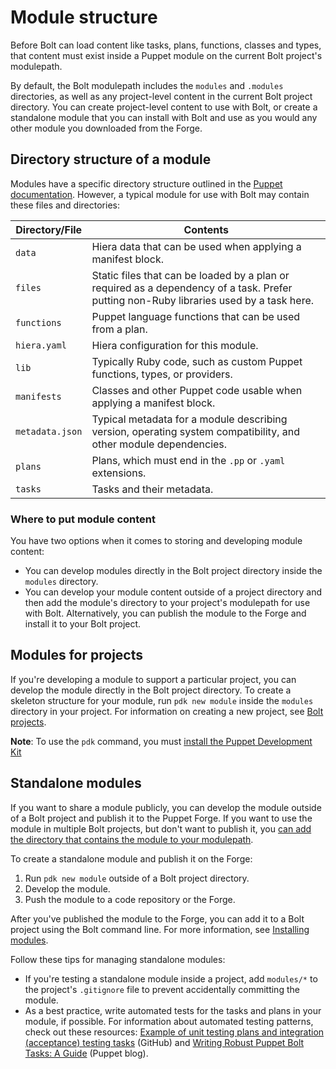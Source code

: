 # Module structure

Before Bolt can load content like tasks, plans, functions, classes and types,
that content must exist inside a Puppet module on the current Bolt project's
modulepath.

By default, the Bolt modulepath includes the `modules` and `.modules`
directories, as well as any project-level content in the current Bolt project
directory. You can create project-level content to use with Bolt, or create a
standalone module that you can install with Bolt and use as you would any other
module you downloaded from the Forge.

## Directory structure of a module

Modules have a specific directory structure outlined in the [Puppet
documentation](https://puppet.com/docs/puppet/latest/modules_fundamentals.html#module_structure).
However, a typical module for use with Bolt may contain these files and directories:

|Directory/File|Contents|
|---------|--------|
|`data`|Hiera data that can be used when applying a manifest block.|
|`files`|Static files that can be loaded by a plan or required as a dependency of a task. Prefer putting non-Ruby libraries used by a task here.|
|`functions`|Puppet language functions that can be used from a plan.|
|`hiera.yaml`|Hiera configuration for this module.|
|`lib`|Typically Ruby code, such as custom Puppet functions, types, or providers.|
|`manifests`|Classes and other Puppet code usable when applying a manifest block.|
|`metadata.json`|Typical metadata for a module describing version, operating system compatibility, and other module dependencies.|
|`plans`|Plans, which must end in the `.pp` or `.yaml` extensions.|
|`tasks`|Tasks and their metadata.|

### Where to put module content

You have two options when it comes to storing and developing module content: 
- You can develop modules directly in the Bolt project directory inside the
  `modules` directory. 
- You can develop your module content outside of a project directory and then
  add the module's directory to your project's modulepath for use with Bolt.
  Alternatively, you can publish the module to the Forge and install it to your
  Bolt project.

## Modules for projects

If you're developing a module to support a particular project, you can develop
the module directly in the Bolt project directory. To create a skeleton
structure for your module, run `pdk new module` inside the `modules` directory
in your project. For information on creating a new project, see [Bolt
projects](./projects.md).

**Note**:  To use the `pdk` command, you must [install the Puppet Development
Kit](https://puppet.com/docs/pdk/1.x/pdk_install.html) 

## Standalone modules

If you want to share a module publicly, you can develop the module outside of a
Bolt project and publish it to the Puppet Forge. If you want to use the module
in multiple Bolt projects, but don't want to publish it, you [can add the
directory that contains the module to your modulepath](modules.md#modulepath).

To create a standalone module and publish it on the Forge:
1. Run `pdk new module` outside of a Bolt project directory.
1. Develop the module.
1. Push the module to a code repository or the Forge.

After you've published the module to the Forge, you can add it to a Bolt project
using the Bolt command line. For more information, see [Installing
modules](./bolt_installing_modules.md).

Follow these tips for managing standalone modules:
-   If you're testing a standalone module inside a project, add `modules/*` to
    the project's `.gitignore` file to prevent accidentally committing the
    module.
-   As a best practice, write automated tests for the tasks and plans in your
    module, if possible. For information about automated testing patterns, check
    out these resources: [Example of unit testing plans and integration
    \(acceptance\) testing
    tasks](https://github.com/puppetlabs/puppetlabs-facts) (GitHub) and [Writing
    Robust Puppet Bolt Tasks: A
    Guide](https://puppet.com/blog/writing-robust-puppet-bolt-tasks-guide)
    (Puppet blog).
